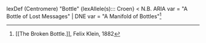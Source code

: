 
lexDef (Centromere) "Bottle" {lexAllele(s)::: Croen} < N.B. ARIA var = "A Bottle of Lost Messages" | DNE var = "A Manifold of Bottles"[^BottleCroen]

[^BottleCroen]: [[The Broken Bottle.]], Felix Klein, 1882
